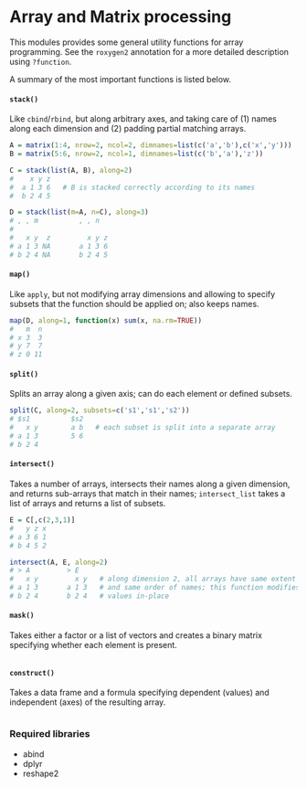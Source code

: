 Array and Matrix processing
===========================

This modules provides some general utility functions for array programming.
See the `roxygen2` annotation for a more detailed description using `?function`.

A summary of the most important functions is listed below.

#### `stack()`

Like `cbind`/`rbind`, but along arbitrary axes, and taking care of (1) names 
along each dimension and (2) padding partial matching arrays.

```r
A = matrix(1:4, nrow=2, ncol=2, dimnames=list(c('a','b'),c('x','y')))
B = matrix(5:6, nrow=2, ncol=1, dimnames=list(c('b','a'),'z'))

C = stack(list(A, B), along=2)
#    x y z
#  a 1 3 6   # B is stacked correctly according to its names
#  b 2 4 5

D = stack(list(m=A, n=C), along=3)
# , , m          , , n
#
#   x y  z         x y z
# a 1 3 NA       a 1 3 6
# b 2 4 NA       b 2 4 5
```

#### `map()`

Like `apply`, but not modifying array dimensions and allowing to specify 
subsets that the function should be applied on; also keeps names.

```r
map(D, along=1, function(x) sum(x, na.rm=TRUE))
#   m  n
# x 3  3
# y 7  7
# z 0 11
```

#### `split()`

Splits an array along a given axis; can do each element or defined subsets.

```r
split(C, along=2, subsets=c('s1','s1','s2'))
# $s1          $s2
#   x y        a b   # each subset is split into a separate array
# a 1 3        5 6
# b 2 4
```

#### `intersect()`

Takes a number of arrays, intersects their names along a given dimension,
and returns sub-arrays that match in their names; `intersect_list` takes 
a list of arrays and returns a list of subsets.

```r
E = C[,c(2,3,1)]
#   y z x
# a 3 6 1
# b 4 5 2

intersect(A, E, along=2)
# > A         > E
#   x y         x y   # along dimension 2, all arrays have same extent
# a 1 3       a 1 3   # and same order of names; this function modifies
# b 2 4       b 2 4   # values in-place
```

#### `mask()`

Takes either a factor or a list of vectors and creates a binary matrix 
specifying whether each element is present.

```r
```

#### `construct()`

Takes a data frame and a formula specifying dependent (values) and independent
(axes) of the resulting array.

```r
```

### Required libraries

 * abind
 * dplyr
 * reshape2
